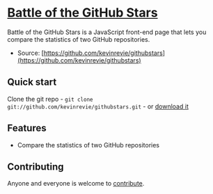 # [Battle of the GitHub Stars](https://github.com/kevinrevie/githubstars)

Battle of the GitHub Stars is a JavaScript front-end page that lets you compare the statistics of two GitHub repositories.

* Source: [https://github.com/kevinrevie/githubstars](https://github.com/kevinrevie/githubstars)


## Quick start

Clone the git repo - `git clone git://github.com/kevinrevie/githubstars.git` -
or [download it](https://github.com/kevinrevie/githubstars/zipball/master)


## Features

* Compare the statistics of two GitHub repositories


## Contributing

Anyone and everyone is welcome to [contribute](CONTRIBUTING.md).
